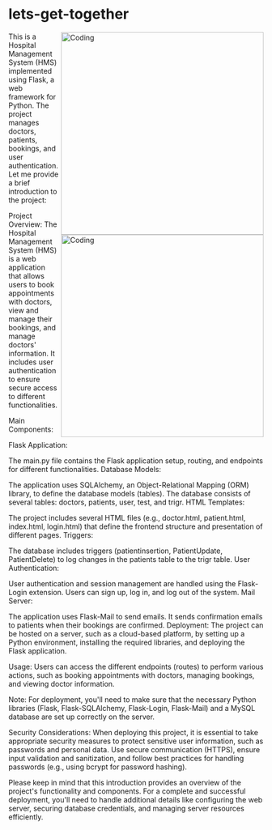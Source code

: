 # lets-get-together
<img align="right" alt="Coding" width="400" src="image/AS.png">
<img align="right" alt="Coding" width="400" src="image/AS1.png">
This is a Hospital Management System (HMS) implemented using Flask, a web framework for Python. The project manages doctors, patients, bookings, and user authentication. Let me provide a brief introduction to the project:

Project Overview:
The Hospital Management System (HMS) is a web application that allows users to book appointments with doctors, view and manage their bookings, and manage doctors' information. It includes user authentication to ensure secure access to different functionalities.

Main Components:

Flask Application:

The main.py file contains the Flask application setup, routing, and endpoints for different functionalities.
Database Models:

The application uses SQLAlchemy, an Object-Relational Mapping (ORM) library, to define the database models (tables).
The database consists of several tables: doctors, patients, user, test, and trigr.
HTML Templates:

The project includes several HTML files (e.g., doctor.html, patient.html, index.html, login.html) that define the frontend structure and presentation of different pages.
Triggers:

The database includes triggers (patientinsertion, PatientUpdate, PatientDelete) to log changes in the patients table to the trigr table.
User Authentication:

User authentication and session management are handled using the Flask-Login extension.
Users can sign up, log in, and log out of the system.
Mail Server:

The application uses Flask-Mail to send emails.
It sends confirmation emails to patients when their bookings are confirmed.
Deployment:
The project can be hosted on a server, such as a cloud-based platform, by setting up a Python environment, installing the required libraries, and deploying the Flask application.

Usage:
Users can access the different endpoints (routes) to perform various actions, such as booking appointments with doctors, managing bookings, and viewing doctor information.

Note: For deployment, you'll need to make sure that the necessary Python libraries (Flask, Flask-SQLAlchemy, Flask-Login, Flask-Mail) and a MySQL database are set up correctly on the server.

Security Considerations:
When deploying this project, it is essential to take appropriate security measures to protect sensitive user information, such as passwords and personal data. Use secure communication (HTTPS), ensure input validation and sanitization, and follow best practices for handling passwords (e.g., using bcrypt for password hashing).

Please keep in mind that this introduction provides an overview of the project's functionality and components. For a complete and successful deployment, you'll need to handle additional details like configuring the web server, securing database credentials, and managing server resources efficiently.
